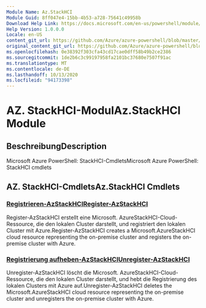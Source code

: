 ```yaml
---
Module Name: Az.StackHCI
Module Guid: 8ff047e4-15bb-4b53-a728-75641c49958b
Download Help Link: https://docs.microsoft.com/en-us/powershell/module/az.StackHCI
Help Version: 1.0.0.0
Locale: en-US
content_git_url: https://github.com/Azure/azure-powershell/blob/master/src/StackHCI/help/Az.StackHCI.md
original_content_git_url: https://github.com/Azure/azure-powershell/blob/master/src/StackHCI/help/Az.StackHCI.md
ms.openlocfilehash: 0e38392f303cfa43cd17cae0dff58b49b2ce2386
ms.sourcegitcommit: 1de2b6c3c99197958fa2101bc37680e7507f91ac
ms.translationtype: MT
ms.contentlocale: de-DE
ms.lasthandoff: 10/13/2020
ms.locfileid: "94173398"
---
```

# <span data-ttu-id="10f2c-101">AZ. StackHCI-Modul</span><span class="sxs-lookup"><span data-stu-id="10f2c-101">Az.StackHCI Module</span></span>
## <span data-ttu-id="10f2c-102">Beschreibung</span><span class="sxs-lookup"><span data-stu-id="10f2c-102">Description</span></span>
<span data-ttu-id="10f2c-103">Microsoft Azure PowerShell: StackHCI-Cmdlets</span><span class="sxs-lookup"><span data-stu-id="10f2c-103">Microsoft Azure PowerShell: StackHCI cmdlets</span></span>

## <span data-ttu-id="10f2c-104">AZ. StackHCI-Cmdlets</span><span class="sxs-lookup"><span data-stu-id="10f2c-104">Az.StackHCI Cmdlets</span></span>
### [<span data-ttu-id="10f2c-105">Registrieren-AzStackHCI</span><span class="sxs-lookup"><span data-stu-id="10f2c-105">Register-AzStackHCI</span></span>](Register-AzStackHCI.md)
<span data-ttu-id="10f2c-106">Register-AzStackHCI erstellt eine Microsoft. AzureStackHCI-Cloud-Ressource, die den lokalen Cluster darstellt, und registriert den lokalen Cluster mit Azure.</span><span class="sxs-lookup"><span data-stu-id="10f2c-106">Register-AzStackHCI creates a Microsoft.AzureStackHCI cloud resource representing the on-premise cluster and registers the on-premise cluster with Azure.</span></span>

### [<span data-ttu-id="10f2c-107">Registrierung aufheben-AzStackHCI</span><span class="sxs-lookup"><span data-stu-id="10f2c-107">Unregister-AzStackHCI</span></span>](Unregister-AzStackHCI.md)
<span data-ttu-id="10f2c-108">Unregister-AzStackHCI löscht die Microsoft. AzureStackHCI-Cloud-Ressource, die den lokalen Cluster darstellt, und hebt die Registrierung des lokalen Clusters mit Azure auf.</span><span class="sxs-lookup"><span data-stu-id="10f2c-108">Unregister-AzStackHCI deletes the Microsoft.AzureStackHCI cloud resource representing the on-premise cluster and unregisters the on-premise cluster with Azure.</span></span>

